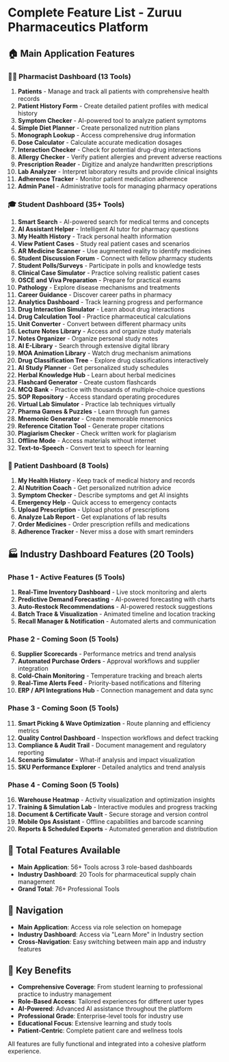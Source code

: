 # Complete Feature List - Zuruu Pharmaceutics Platform

## 🏠 Main Application Features

### 👨‍⚕️ Pharmacist Dashboard (13 Tools)
1. **Patients** - Manage and track all patients with comprehensive health records
2. **Patient History Form** - Create detailed patient profiles with medical history
3. **Symptom Checker** - AI-powered tool to analyze patient symptoms
4. **Simple Diet Planner** - Create personalized nutrition plans
5. **Monograph Lookup** - Access comprehensive drug information
6. **Dose Calculator** - Calculate accurate medication dosages
7. **Interaction Checker** - Check for potential drug-drug interactions
8. **Allergy Checker** - Verify patient allergies and prevent adverse reactions
9. **Prescription Reader** - Digitize and analyze handwritten prescriptions
10. **Lab Analyzer** - Interpret laboratory results and provide clinical insights
11. **Adherence Tracker** - Monitor patient medication adherence
12. **Admin Panel** - Administrative tools for managing pharmacy operations

### 🎓 Student Dashboard (35+ Tools)
1. **Smart Search** - AI-powered search for medical terms and concepts
2. **AI Assistant Helper** - Intelligent AI tutor for pharmacy questions
3. **My Health History** - Track personal health information
4. **View Patient Cases** - Study real patient cases and scenarios
5. **AR Medicine Scanner** - Use augmented reality to identify medicines
6. **Student Discussion Forum** - Connect with fellow pharmacy students
7. **Student Polls/Surveys** - Participate in polls and knowledge tests
8. **Clinical Case Simulator** - Practice solving realistic patient cases
9. **OSCE and Viva Preparation** - Prepare for practical exams
10. **Pathology** - Explore disease mechanisms and treatments
11. **Career Guidance** - Discover career paths in pharmacy
12. **Analytics Dashboard** - Track learning progress and performance
13. **Drug Interaction Simulator** - Learn about drug interactions
14. **Drug Calculation Tool** - Practice pharmaceutical calculations
15. **Unit Converter** - Convert between different pharmacy units
16. **Lecture Notes Library** - Access and organize study materials
17. **Notes Organizer** - Organize personal study notes
18. **AI E-Library** - Search through extensive digital library
19. **MOA Animation Library** - Watch drug mechanism animations
20. **Drug Classification Tree** - Explore drug classifications interactively
21. **AI Study Planner** - Get personalized study schedules
22. **Herbal Knowledge Hub** - Learn about herbal medicines
23. **Flashcard Generator** - Create custom flashcards
24. **MCQ Bank** - Practice with thousands of multiple-choice questions
25. **SOP Repository** - Access standard operating procedures
26. **Virtual Lab Simulator** - Practice lab techniques virtually
27. **Pharma Games & Puzzles** - Learn through fun games
28. **Mnemonic Generator** - Create memorable mnemonics
29. **Reference Citation Tool** - Generate proper citations
30. **Plagiarism Checker** - Check written work for plagiarism
31. **Offline Mode** - Access materials without internet
32. **Text-to-Speech** - Convert text to speech for learning

### 👤 Patient Dashboard (8 Tools)
1. **My Health History** - Keep track of medical history and records
2. **AI Nutrition Coach** - Get personalized nutrition advice
3. **Symptom Checker** - Describe symptoms and get AI insights
4. **Emergency Help** - Quick access to emergency contacts
5. **Upload Prescription** - Upload photos of prescriptions
6. **Analyze Lab Report** - Get explanations of lab results
7. **Order Medicines** - Order prescription refills and medications
8. **Adherence Tracker** - Never miss a dose with smart reminders

## 🏭 Industry Dashboard Features (20 Tools)

### Phase 1 - Active Features (5 Tools)
1. **Real-Time Inventory Dashboard** - Live stock monitoring and alerts
2. **Predictive Demand Forecasting** - AI-powered forecasting with charts
3. **Auto-Restock Recommendations** - AI-powered restock suggestions
4. **Batch Trace & Visualization** - Animated timeline and location tracking
5. **Recall Manager & Notification** - Automated alerts and communication

### Phase 2 - Coming Soon (5 Tools)
6. **Supplier Scorecards** - Performance metrics and trend analysis
7. **Automated Purchase Orders** - Approval workflows and supplier integration
8. **Cold-Chain Monitoring** - Temperature tracking and breach alerts
9. **Real-Time Alerts Feed** - Priority-based notifications and filtering
10. **ERP / API Integrations Hub** - Connection management and data sync

### Phase 3 - Coming Soon (5 Tools)
11. **Smart Picking & Wave Optimization** - Route planning and efficiency metrics
12. **Quality Control Dashboard** - Inspection workflows and defect tracking
13. **Compliance & Audit Trail** - Document management and regulatory reporting
14. **Scenario Simulator** - What-if analysis and impact visualization
15. **SKU Performance Explorer** - Detailed analytics and trend analysis

### Phase 4 - Coming Soon (5 Tools)
16. **Warehouse Heatmap** - Activity visualization and optimization insights
17. **Training & Simulation Lab** - Interactive modules and progress tracking
18. **Document & Certificate Vault** - Secure storage and version control
19. **Mobile Ops Assistant** - Offline capabilities and barcode scanning
20. **Reports & Scheduled Exports** - Automated generation and distribution

## 🎯 Total Features Available
- **Main Application**: 56+ Tools across 3 role-based dashboards
- **Industry Dashboard**: 20 Tools for pharmaceutical supply chain management
- **Grand Total**: 76+ Professional Tools

## 🔗 Navigation
- **Main Application**: Access via role selection on homepage
- **Industry Dashboard**: Access via "Learn More" in Industry section
- **Cross-Navigation**: Easy switching between main app and industry features

## 🚀 Key Benefits
- **Comprehensive Coverage**: From student learning to professional practice to industry management
- **Role-Based Access**: Tailored experiences for different user types
- **AI-Powered**: Advanced AI assistance throughout the platform
- **Professional Grade**: Enterprise-level tools for industry use
- **Educational Focus**: Extensive learning and study tools
- **Patient-Centric**: Complete patient care and wellness tools

All features are fully functional and integrated into a cohesive platform experience.
